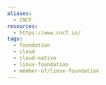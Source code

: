 ```yaml
---
aliases:
  - CNCF
resources:
  - https://www.cncf.io/
tags:
  - foundation
  - cloud
  - cloud-native
  - linux-foundation
  - member-of/linux-foundation
---
```

